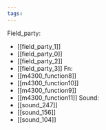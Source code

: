 ```yaml
---
tags:
---
```

Field_party:
- [[field_party_1]]
- [[field_party_0]]
- [[field_party_2]]
- [[field_party_3]]
Fn:
- [[m4300_function8]]
- [[m4300_function10]]
- [[m4300_function9]]
- [[m4300_function11]]
Sound:
- [[sound_247]]
- [[sound_156]]
- [[sound_104]]
